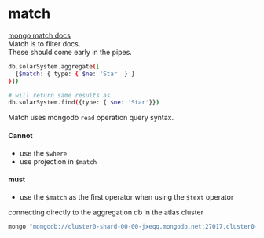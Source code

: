 # match
[mongo match docs](https://docs.mongodb.com/manual/reference/operator/aggregation/match/?jmp=university)  
Match is to filter docs.  
These should come early in the pipes.  
```bash
db.solarSystem.aggregate([
  {$match: { type: { $ne: 'Star' } }
}])

# will return same results as...
db.solarSystem.find({type: { $ne: 'Star'}})
```
Match uses mongodb `read` operation query syntax.  

#### Cannot
- use the `$where`   
- use projection in `$match`

#### must
- use the `$match` as the first operator when using the `$text` operator

connecting directly to the aggregation db in the atlas cluster
```bash
mongo "mongodb://cluster0-shard-00-00-jxeqq.mongodb.net:27017,cluster0-shard-00-01-jxeqq.mongodb.net:27017,cluster0-shard-00-02-jxeqq.mongodb.net:27017/aggregations?replicaSet=Cluster0-shard-0" --authenticationDatabase admin --ssl -u m121 -p aggregations --norc
```